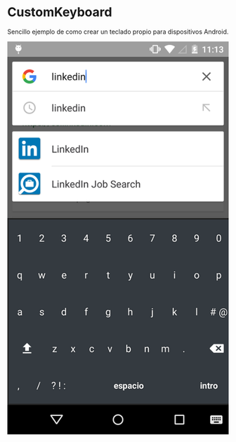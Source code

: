 # CustomKeyboard
Sencillo ejemplo de como crear un teclado propio para dispositivos Android.


![alt tag](https://github.com/jsancheh/CustomKeyboard/blob/master/keyboard.png)
